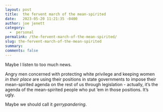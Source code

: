 ```yaml
---
layout: post
title:  the fervent march of the mean-spirited
date:   2023-05-20 11:21:35 -0400
author: joe jenett
category:
  -  personal
permalink: /the-fervent-march-of-the-mean-spirited/
slug: the-fervent-march-of-the-mean-spirited
summary: 
comments: false
---
```

<p>
Maybe I listen to too much news.
</p>
<p>
Angry men concerned with protecting white privilege and keeping women <em>in their place</em> are using their positions in state governments to impose their mean-spirited agenda on the rest of us through legislation - actually, it’s the agenda of the mean-spirited people who put ’em in those positions. It’s ugly.
</p>
<p>
Maybe we should call it <em>gerrypandering</em>.
</p>

<a style="display:none;" href="https://brid.gy/publish/mastodon"><small>(cross-posted to mastodon)</small></a>